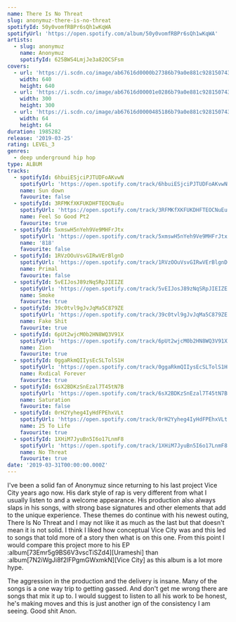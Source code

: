 ```yaml
---
name: There Is No Threat
slug: anonymuz-there-is-no-threat
spotifyId: 50y0vomfRBPr6sQh1wKqWA
spotifyUrl: 'https://open.spotify.com/album/50y0vomfRBPr6sQh1wKqWA'
artists:
  - slug: anonymuz
    name: Anonymuz
    spotifyId: 625BWS4LmjJe3a82OCSFsm
covers:
  - url: 'https://i.scdn.co/image/ab67616d0000b27386b79a0e881c9281507430ab'
    width: 640
    height: 640
  - url: 'https://i.scdn.co/image/ab67616d00001e0286b79a0e881c9281507430ab'
    width: 300
    height: 300
  - url: 'https://i.scdn.co/image/ab67616d0000485186b79a0e881c9281507430ab'
    width: 64
    height: 64
duration: 1985282
release: '2019-03-25'
rating: LEVEL_3
genres:
  - deep underground hip hop
type: ALBUM
tracks:
  - spotifyId: 6hbuiESjciPJTUDFoAKvwN
    spotifyUrl: 'https://open.spotify.com/track/6hbuiESjciPJTUDFoAKvwN'
    name: Sun down
    favourite: false
  - spotifyId: 3RFMKfXKFUKDHFTEOCNuEu
    spotifyUrl: 'https://open.spotify.com/track/3RFMKfXKFUKDHFTEOCNuEu'
    name: Feel So Good Pt2
    favourite: true
  - spotifyId: 5xmswH5nYeh9Ve9MHFrJtx
    spotifyUrl: 'https://open.spotify.com/track/5xmswH5nYeh9Ve9MHFrJtx'
    name: '818'
    favourite: false
  - spotifyId: 1RVzOOuVsvGIRwVErBlgnD
    spotifyUrl: 'https://open.spotify.com/track/1RVzOOuVsvGIRwVErBlgnD'
    name: Primal
    favourite: false
  - spotifyId: 5vEIJosJ89zNqSRpJIEIZE
    spotifyUrl: 'https://open.spotify.com/track/5vEIJosJ89zNqSRpJIEIZE'
    name: Smoke
    favourite: true
  - spotifyId: 39c0tvl9gJvJqMa5C879ZE
    spotifyUrl: 'https://open.spotify.com/track/39c0tvl9gJvJqMa5C879ZE'
    name: Fake Shit
    favourite: true
  - spotifyId: 6pUt2wjcM0b2HN8WQ3V91X
    spotifyUrl: 'https://open.spotify.com/track/6pUt2wjcM0b2HN8WQ3V91X'
    name: Zion
    favourite: true
  - spotifyId: 0ggaRkmQIIysEcSLTolS1H
    spotifyUrl: 'https://open.spotify.com/track/0ggaRkmQIIysEcSLTolS1H'
    name: Rxdical Forever
    favourite: true
  - spotifyId: 6sX2BDKzSnEzal7T45tN7B
    spotifyUrl: 'https://open.spotify.com/track/6sX2BDKzSnEzal7T45tN7B'
    name: Saturation
    favourite: false
  - spotifyId: 0rH2Yyheg4IyHdFPEhxVLt
    spotifyUrl: 'https://open.spotify.com/track/0rH2Yyheg4IyHdFPEhxVLt'
    name: 25 To Life
    favourite: true
  - spotifyId: 1XHiM7JyuBn5I6o17LnmF8
    spotifyUrl: 'https://open.spotify.com/track/1XHiM7JyuBn5I6o17LnmF8'
    name: No Threat
    favourite: true
date: '2019-03-31T00:00:00.000Z'
---
```

I've been a solid fan of Anonymuz since returning to his last project Vice City years ago
now. His dark style of rap is very different from what I usually listen to and a welcome
appearance. His production also always slaps in his songs, with strong base signatures and
other elements that add to the unique experience. These themes do continue with his newest
outing, There Is No Threat and I may not like it as much as the last but that doesn't mean
it is not solid. I think I liked how conceptual Vice City was and this led to songs that
told more of a story then what is on this one. From this point I would compare this project
more to his EP :album[73Emr5g9BS6V3vscTiSZd4][Urameshi] than
:album[7N2iWgJi8f2lFPgmGWxmkN][Vice City] as this album is a lot more hype.

The aggression in the production and the delivery is insane. Many of the songs is a one way
trip to getting gassed. And don't get me wrong there are songs that mix it up to. I would
suggest to listen to all his work to be honest, he's making moves and this is just another
ign of the consistency I am seeing. Good shit Anon.

